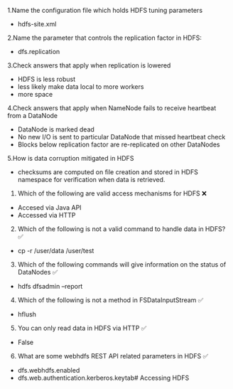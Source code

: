 1.Name the configuration file which holds HDFS tuning parameters

- hdfs-site.xml

2.Name the parameter that controls the replication factor in HDFS:

- dfs.replication

3.Check answers that apply when replication is lowered

- HDFS is less robust
- less likely make data local to more workers
- more space


4.Check answers that apply when NameNode fails to receive heartbeat from a DataNode

- DataNode is marked dead
- No new I/O is sent to particular DataNode that missed heartbeat check
- Blocks below replication factor are re-replicated on other DataNodes

5.How is data corruption mitigated in HDFS

- checksums are computed on file creation and stored in HDFS namespace for verification when data is retrieved.





        
        
          
1. Which of the following are valid access mechanisms for HDFS ❌          
- Accesed via Java API
- Accessed via HTTP
           
2. Which of the following is not a valid command to handle data in HDFS? ✅  
- cp -r /user/data /user/test
        
3. Which of the following commands will give information on the status of DataNodes ✅      
- hdfs dfsadmin –report
    
4. Which of the following is not a method in FSDataInputStream ✅
- hflush
   
5. You can only read data in HDFS via HTTP ✅
- False
        
6. What are some webhdfs REST API related parameters in HDFS ✅
- dfs.webhdfs.enabled   
- dfs.web.authentication.kerberos.keytab# Accessing HDFS
        
        
          










